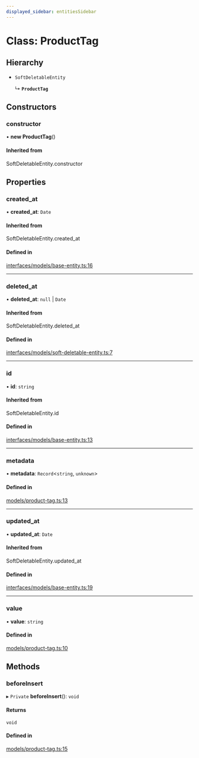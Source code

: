 ```yaml
---
displayed_sidebar: entitiesSidebar
---
```


# Class: ProductTag

## Hierarchy

- `SoftDeletableEntity`

  ↳ **`ProductTag`**

## Constructors

### constructor

• **new ProductTag**()

#### Inherited from

SoftDeletableEntity.constructor

## Properties

### created\_at

• **created\_at**: `Date`

#### Inherited from

SoftDeletableEntity.created\_at

#### Defined in

[interfaces/models/base-entity.ts:16](https://github.com/medusajs/medusa/blob/884322447/packages/medusa/src/interfaces/models/base-entity.ts#L16)

___

### deleted\_at

• **deleted\_at**: ``null`` \| `Date`

#### Inherited from

SoftDeletableEntity.deleted\_at

#### Defined in

[interfaces/models/soft-deletable-entity.ts:7](https://github.com/medusajs/medusa/blob/884322447/packages/medusa/src/interfaces/models/soft-deletable-entity.ts#L7)

___

### id

• **id**: `string`

#### Inherited from

SoftDeletableEntity.id

#### Defined in

[interfaces/models/base-entity.ts:13](https://github.com/medusajs/medusa/blob/884322447/packages/medusa/src/interfaces/models/base-entity.ts#L13)

___

### metadata

• **metadata**: `Record`<`string`, `unknown`\>

#### Defined in

[models/product-tag.ts:13](https://github.com/medusajs/medusa/blob/884322447/packages/medusa/src/models/product-tag.ts#L13)

___

### updated\_at

• **updated\_at**: `Date`

#### Inherited from

SoftDeletableEntity.updated\_at

#### Defined in

[interfaces/models/base-entity.ts:19](https://github.com/medusajs/medusa/blob/884322447/packages/medusa/src/interfaces/models/base-entity.ts#L19)

___

### value

• **value**: `string`

#### Defined in

[models/product-tag.ts:10](https://github.com/medusajs/medusa/blob/884322447/packages/medusa/src/models/product-tag.ts#L10)

## Methods

### beforeInsert

▸ `Private` **beforeInsert**(): `void`

#### Returns

`void`

#### Defined in

[models/product-tag.ts:15](https://github.com/medusajs/medusa/blob/884322447/packages/medusa/src/models/product-tag.ts#L15)
